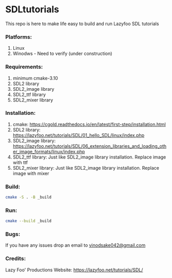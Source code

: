 # SDLtutorials
This repo is here to make life easy to build and run Lazyfoo SDL tutorials

### Platforms:
1. Linux
2. Winodws - Need to verify (under construction)

### Requirements:
1. minimum cmake-3.10
2. SDL2 library
3. SDL2_image library
4. SDL2_ttf library
5. SDL2_mixer library
 
### Installation:
1. cmake: https://cgold.readthedocs.io/en/latest/first-step/installation.html
2. SDL2 library: https://lazyfoo.net/tutorials/SDL/01_hello_SDL/linux/index.php
3. SDL2_image library: https://lazyfoo.net/tutorials/SDL/06_extension_libraries_and_loading_other_image_formats/linux/index.php
4. SDL2_ttf library: Just like SDL2_image library installation. Replace image with ttf
5. SDL2_mixer library: Just like SDL2_image library installation. Replace image with mixer

### Build:
```sh
cmake -S . -B _build
```
### Run:
```sh
cmake --build _build
```
### Bugs:
If you have any issues drop an email to vinodsake042@gmail.com

### Credits:
Lazy Foo' Productions
Website: https://lazyfoo.net/tutorials/SDL/
